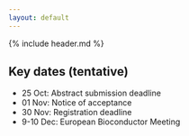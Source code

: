 ```yaml
---
layout: default
---
```


{% include header.md %}

## Key dates (tentative)
- 25 Oct: Abstract submission deadline
- 01 Nov: Notice of acceptance
- 30 Nov: Registration deadline
- 9-10 Dec: European Bioconductor Meeting
